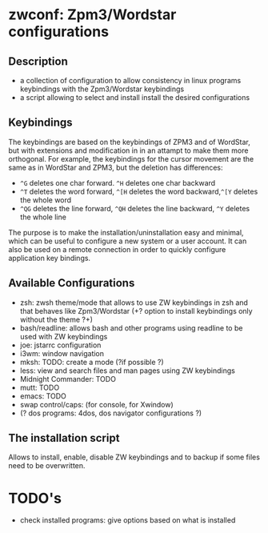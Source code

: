 # zwconf: Zpm3/Wordstar configurations
## Description
+ a collection of configuration to allow consistency in linux programs
keybindings with the Zpm3/Wordstar keybindings
+ a script allowing to select and install install the desired
configurations

## Keybindings

The keybindings are based on the keybindings of ZPM3 and of WordStar, but with extensions and modification in in an attampt to make them more orthogonal.  For example, the keybindings for the cursor movement are the same as in WordStar and ZPM3, but the deletion has differences:
+ `^G` deletes one char forward. `^H` deletes one char backward
+ `^T` deletes the word forward, `^[H` deletes the word backward,`^[Y` deletes the whole word
+ `^QG` deletes the line forward, `^QH` deletes the line backward, `^Y` deletes the whole line

The purpose is to make the installation/uninstallation easy and minimal, which can be useful to configure a new system or a user account.  It can also be used on a remote connection in order to quickly configure
application key bindings.

## Available Configurations
+ zsh: zwsh theme/mode that allows to use ZW keybindings in zsh and that
behaves like Zpm3/Wordstar (+?  option to install keybindings only without the theme ?+)
+ bash/readline: allows bash and other programs using readline to be used with ZW keybindings
+ joe: jstarrc configuration
+ i3wm: window navigation
+ mksh: TODO: create a mode (?if possible ?)
+ less: view and search files and man pages using ZW keybindings
+ Midnight Commander: TODO
+ mutt: TODO
+ emacs: TODO
+ swap control/caps: (for console, for Xwindow)
+ (? dos programs: 4dos, dos navigator configurations ?)

## The installation script
Allows to install, enable, disable ZW keybindings and to backup if some files need to be overwritten.

# TODO's
+ check installed programs: give options based on what is installed

